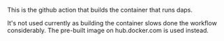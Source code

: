 This is the github action that builds the container that runs daps.

It's not used currently as building the container slows done the workflow considerably. The pre-built image on hub.docker.com is used instead.